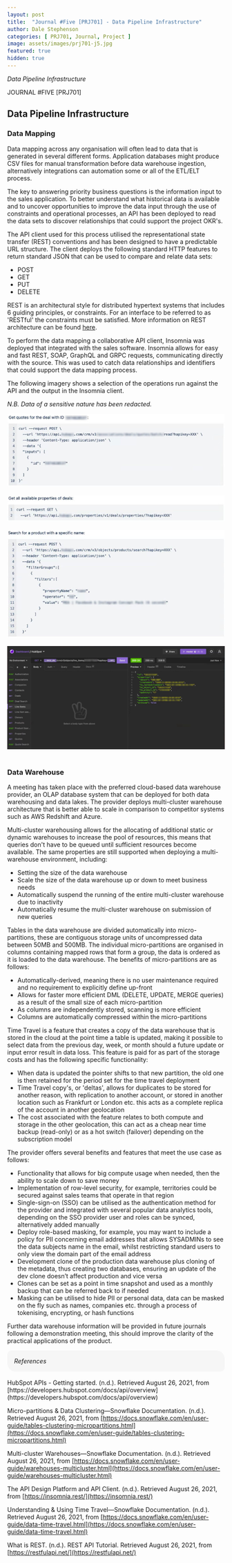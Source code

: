 ```yaml
---
layout: post
title:  "Journal #Five [PRJ701] - Data Pipeline Infrastructure" 
author: Dale Stephenson
categories: [ PRJ701, Journal, Project ]
image: assets/images/prj701-j5.jpg
featured: true
hidden: true
---
```

<i>Data Pipeline Infrastructure</i>

JOURNAL #FIVE [PRJ701]

<h2>Data Pipeline Infrastructure</h2>
 
<h3>Data Mapping</h3>
 
Data mapping across any organisation will often lead to data that is generated in several different forms. Application databases might produce CSV files for manual transformation before data warehouse ingestion, alternatively integrations can automation some or all of the ETL/ELT process.
 
The key to answering priority business questions is the information input to the sales application. To better understand what historical data is available and to uncover opportunities to improve the data input through the use of constraints and operational processes, an API has been deployed to read the data sets to discover relationships that could support the project OKR's.
 
The API client used for this process utilised the representational state transfer (REST) conventions and has been designed to have a predictable URL structure. The client deploys the following standard HTTP features to return standard JSON that can be used to compare and relate data sets:
 
- POST
- GET
- PUT
- DELETE
 
REST is an architectural style for distributed hypertext systems that includes 6 guiding principles, or constraints. For an interface to be referred to as 'RESTful' the constraints must be satisfied. More information on REST architecture can be found <a href="https://restfulapi.net/." target="_blank">here</a>.
 
To perform the data mapping a collaborative API client, Insomnia was deployed that integrated with the sales software. Insomnia allows for easy and fast REST, SOAP, GraphQL and GRPC requests, communicating directly with the source. This was used to catch data relationships and identifiers that could support the data mapping process.
 
The following imagery shows a selection of the operations run against the API and the output in the Insomnia client. 

<i>N.B. Data of a sensitive nature has been redacted.</i>
 
<center><img src="/assets/images/prj-j5-1.jpg" alt="API Data Mapping"></center><br>
<center><img src="/assets/images/prj-j5-2.jpg" alt="API Data Mapping"></center><br>
<center><img src="/assets/images/prj-j5-3.jpg" alt="API Data Mapping"></center><br>
<center><img src="/assets/images/prj-j5-4.jpg" alt="API Data Mapping - Insomnia"></center><br>

<h3>Data Warehouse</h3>
 
A meeting has taken place with the preferred cloud-based data warehouse provider, an OLAP database system that can be deployed for both data warehousing and data lakes. The provider deploys multi-cluster warehouse architecture that is better able to scale in comparison to competitor systems such as AWS Redshift and Azure.
 
Multi-cluster warehousing allows for the allocating of additional static or dynamic warehouses to increase the pool of resources, this means that queries don't have to be queued until sufficient resources become available. The same properties are still supported when deploying a multi-warehouse environment, including:
 
- Setting the size of the data warehouse
- Scale the size of the data warehouse up or down to meet business needs
- Automatically suspend the running of the entire multi-cluster warehouse due to inactivity
- Automatically resume the multi-cluster warehouse on submission of new queries 
 
Tables in the data warehouse are divided automatically into micro-partitions, these are contiguous storage units of uncompressed data between 50MB and 500MB. The individual micro-partitions are organised in columns containing mapped rows that form a group, the data is ordered as it is loaded to the data warehouse. The benefits of micro-partitions are as follows:
 
- Automatically-derived, meaning there is no user maintenance required and no requirement to explicitly define up-front
- Allows for faster more efficient DML (DELETE, UPDATE, MERGE queries) as a result of the small size of each micro-partition 
- As columns are independently stored, scanning is more efficient
- Columns are automatically compressed within the micro-partitions 
 
Time Travel is a feature that creates a copy of the data warehouse that is stored in the cloud at the point time a table is updated, making it possible to select data from the previous day, week, or month should a future update or input error result in data loss. This feature is paid for as part of the storage costs and has the following specific functionality:
 
- When data is updated the pointer shifts to that new partition, the old one is then retained for the period set for the time travel deployment
- Time Travel copy's, or 'deltas', allows for duplicates to be stored for another reason, with replication to another account, or stored in another location such as Frankfurt or London etc. this acts as a complete replica of the account in another geolocation 
- The cost associated with the feature relates to both compute and storage in the other geolocation, this can act as a cheap near time backup (read-only) or as a hot switch (failover) depending on the subscription model 
 
The provider offers several benefits and features that meet the use case as follows:
 
- Functionality that allows for big compute usage when needed, then the ability to scale down to save money 
- Implementation of row-level security, for example, territories could be secured against sales teams that operate in that region
- Single-sign-on (SSO) can be utilised as the authentication method for the provider and integrated with several popular data analytics tools, depending on the SSO provider user and roles can be synced, alternatively added manually 
- Deploy role-based masking, for example, you may want to include a policy for PII concerning email addresses that allows SYSADMINs to see the data subjects name in the email, whilst restricting standard users to only view the domain part of the email address
- Development clone of the production data warehouse plus cloning of the metadata, thus creating two databases, ensuring an update of the dev clone doesn’t affect production and vice versa
- Clones can be set as a point in time snapshot and used as a monthly backup that can be referred back to if needed
- Masking can be utilised to hide PII or personal data, data can be masked on the fly such as names, companies etc. through a process of tokenising, encrypting, or hash functions
 
Further data warehouse information will be provided in future journals following a demonstration meeting, this should improve the clarity of the practical applications of the product.

<div style="background-color: #f6f6f6; padding: 1rem; border-radius: 10px 20px;"> 
    <i>References</i>
</div>

<br>
HubSpot APIs - Getting started. (n.d.). Retrieved August 26, 2021, from [https://developers.hubspot.com/docs/api/overview](https://developers.hubspot.com/docs/api/overview)

Micro-partitions & Data Clustering—Snowflake Documentation. (n.d.). Retrieved August 26, 2021, from [https://docs.snowflake.com/en/user-guide/tables-clustering-micropartitions.html](https://docs.snowflake.com/en/user-guide/tables-clustering-micropartitions.html)

Multi-cluster Warehouses—Snowflake Documentation. (n.d.). Retrieved August 26, 2021, from [https://docs.snowflake.com/en/user-guide/warehouses-multicluster.html](https://docs.snowflake.com/en/user-guide/warehouses-multicluster.html)

The API Design Platform and API Client. (n.d.). Retrieved August 26, 2021, from [https://insomnia.rest/](https://insomnia.rest/)

Understanding & Using Time Travel—Snowflake Documentation. (n.d.). Retrieved August 26, 2021, from [https://docs.snowflake.com/en/user-guide/data-time-travel.html](https://docs.snowflake.com/en/user-guide/data-time-travel.html)

What is REST. (n.d.). REST API Tutorial. Retrieved August 26, 2021, from [https://restfulapi.net/](https://restfulapi.net/)